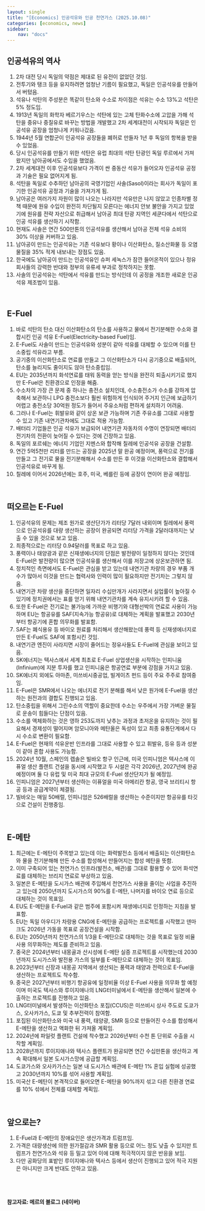 ```yaml
---
layout: single
title: "[Economics] 인공석유와 인공 천연가스 (2025.10.08)"
categories: [economics, news]
sidebar:
    nav: "docs"
---
```


## 인공석유의 역사
1. 2차 대전 당시 독일의 약점은 제대로 된 유전이 없었던 것임.
1. 전투기와 탱크 등을 유지하려면 엄청난 기름이 필요했고, 독일은 인공석유를 만들어서 버텼음.
1. 석유나 석탄의 주성분은 똑같이 탄소와 수소로 차이점은 석유는 수소 13%고 석탄은 5% 정도임.
1. 1913년 독일의 화학자 베르기우스는 석탄에 있는 고체 탄화수소에 고압을 가해 석탄을 중유나 중질유로 바꾸는 방법을 개발했고 2차 세계대전이 시작되자 독일은 인공석유 공장을 엄청나게 키워나갔음.
1. 1944년 5월 연합군이 인공석유 공장들을 폐허로 만들자 1년 후 독일의 항복을 받을 수 있었음.
1. 당시 인공석유를 만들기 위한 석탄은 유럽 최대의 석탄 탄광인 독일 루르에서 가져왔지만 남아공에서도 수입을 했었음.
1. 2차 세계대전 이후 인공석유보다 가격이 싼 중동산 석유가 들어오자 인공석유 공정과 기술은 필요 없어지게 됨.
1. 석탄을 독일로 수추하던 남아공의 국영기업인 사솔(Sasol)이라는 회사가 독일이 포기한 인공석유 공정과 기술을 가져가게 됨.
1. 남아공은 여러가지 자원이 많이 나오는 나라지만 석유만은 나지 않았고 인종차별 정책 때문에 원유 수입이 완전히 차단될지 모른다는 에너지 안보 불안을 가지고 있었기에 원유를 전략 자산으로 취급해서 남아공 최대 탄광 지역인 세쿤다에서 석탄으로 인공 석유를 생산하기 시작함.
1. 현재도 사솔은 연간 500만톤의 인공석유를 생산해서 남아공 전체 석유 소비의 30% 이상을 커버하고 있음.
1. 남아공이 만드는 인공석유는 기존 석유보다 황이나 이산화탄소, 질소산화물 등 오염물질을 35% 적게 내보내는 장점도 있음.
1. 한국에도 남아공이 만드는 인공석유인 슈퍼 세녹스가 잠깐 들어온적이 있으나 정유회사들의 강력한 반대와 정부의 유류세 부과로 정착하지는 못함.
1. 사솔의 인공석유는 석탄에서 석유를 만드는 방식인데 이 공정을 개조한 새로운 인공석유 제조법이 있음.

<br/>

## E-Fuel
1. 바로 석탄의 탄소 대신 이산화탄소의 탄소를 사용하고 물에서 전기분해한 수소와 결합시킨 인공 석유 E-Fuel(Electricity-based Fuel)임.
1. E-Fuel도 사솔이 만드는 인공석유와 성분이 같아 석유를 대체할 수 있으며 이를 탄소중립 석유라고 부름.
1. 공기중의 이산화탄소로 연료를 만들고 그 이산화탄소가 다시 공기중으로 배출되어, 탄소를 늘리지도 줄이지도 않아 탄소중립임.
1. EU는 2035년까지 화석연료를 태워 동력을 얻는 방식을 완전히 퇴출시키기로 했지만 E-Fuel은 친환경으로 인정을 해줌.
1. 수소차의 가장 큰 문제 중 하나는 충전소 설치인데, 수소충전소가 수소를 강하게 압축해서 보관하니 LPG 충전소보다 훨씬 위험하게 인식되어 주거지 인근에 보급하기 어렵고 충전소당 30억원 정도가 들어서 주유소처럼 편하게 설치하기 어려움.
1. 그러나 E-Fuel는 휘발유와 같이 상온 보관 가능하며 기존 주유소를 그대로 사용할 수 있고 기존 내연기관차에도 그대로 적용 가능함.
1. 배터리 기업들은 인공 석유가 보급되어 내연기관 자동차의 수명이 연장되면 배터리 전기차의 전환이 늦어질 수 있다는 것에 긴장하고 있음.
1. 독일의 포르쉐는 에너지 기업인 지멘스와 합작해 칠레에 인공석유 공장을 건설함.
1. 연간 5억5천만 리터를 만드는 공장을 2025년 말 완공 예정이며, 풍력으로 전기를 만들고 그 전기로 물을 전기분해해서 수소를 만든 후 이것을 이산화탄소와 결합해서 인공석유로 바꾸게 됨.
1. 칠레에 이어서 2026년에는 호주, 미국, 베를린 등에 공장이 연이어 완공 예정임.

<br/>

## 떠오르는 E-Fuel
1. 인공석유의 문제는 제조 원가로 생산단가가 리터당 7달러 내외이며 칠레에서 풍력으로 인공석유를 대량 생산하는 공장이 완공되면 리터당 가격을 2달러대까지는 낮출 수 있을 것으로 보고 있음.
1. 최종적으로는 리터당 0.94달러를 목표로 하고 있음.
1. 풍력이나 태양광과 같은 신재생에너지의 단점은 발전량이 일정하지 않다는 것인데 E-Fuel은 발전량이 많으면 인공석유를 생산해서 이를 저장고에 상온보관하면 됨.
1. 정치적인 측면에서도 E-Fuel은 관심을 받고 있는데 내연기관 차량의 경우 부품 개수가 많아서 이것을 만드는 협력사와 인력이 많이 필요하지만 전기차는 그렇지 않음.
1. 내연기관 차량 생산을 중단하면 일자리 수십만개가 사라지면서 실업률이 높아질 수 있기에 정치권에서는 표를 얻기 위해 내연기관차를 계속 유지시키려 할 수 있음.
1. 또한 E-Fuel은 전기로는 불가능에 가까운 비행기와 대형선박의 연료로 사용이 가능하며 EU는 항공유를 SAF(지속가능 항공유)로 대체하는 계획을 발표했고 2030년부터 항공기에 혼합 의무화를 발표함.
1. SAF는 폐식용유 등 바이오 원료를 처리해서 생산해왔는데 풍력 등 신재생에너지로 만든 E-Fuel도 SAF에 포함시킨 것임.
1. 내연기관 엔진이 사라지면 시장이 줄어드는 정유사들도 E-Fuel에 관심을 보이고 있음.
1. SK에너지는 텍사스에서 세계 최초로 E-Fuel 상업생산을 시작하는 인피니움(Infinium)에 지분 투자를 했고 인피니움은 항공연료 부분에 강점을 가지고 있음.
1. SK에너지 외에도 아마존, 미쓰비시중공업, 빌게이츠 펀드 등이 주요 주주로 참여중임.
1. E-Fuel은 SMR에서 나오는 에너지로 전기 분해를 해서 낮은 원가에 E-Fuel을 생산하는 원전과의 결합도 진행되고 있음.
1. 탄소중립을 위해서 그린수소의 역할이 중요한데 수소는 우주에서 가장 가벼운 물질로 운송이 힘들다는 단점이 있음.
1. 수소를 액체화하는 것은 영하 253도까지 낮추는 과정과 초저온을 유지하는 것이 필요해서 경제성이 떨어지며 암모니아와 메탄올은 독성이 있고 최종 유통단계에서 다시 수소로 변환이 필요함.
1. E-Fuel은 현재의 석유운반 인프라를 그대로 사용할 수 있고 휘발유, 등유 등과 성분이 같아 혼합 사용도 가능함.
1. 2024년 10월, 스페인의 렙솔은 빌바오 항구 인근에, 미국 인피니엄은 텍사스에 이퓨얼 생산 플랜트 건설을 동시에 시작했고 두 시설은 각각 2026년, 2027년에 완공 예정이며 둘 다 유럽 및 미국 최대 규모의 E-Fuel 생산단지가 될 예정임.
1. 인피니엄은 2027년부터 생산하는 이퓨얼을 미국 아메리칸 항공, 영국 브리티시 항공 등과 공급계약이 체결됨.
1. 빌바오는 매일 50배럴, 인피니엄은 526배럴을 생산하는 수준이지만 항공유를 타깃으로 건설이 진행중임.

<br>

## E-메탄
1. 최근에는 E-메탄이 주목받고 있는데 이는 화력발전소 등에서 배출되는 이산화탄소와 물을 전기분해해 만든 수소를 합성해서 만들어지는 합성 메탄을 뜻함.
1. 이미 구축되어 있는 천연가스 인프라(발전소, 배관)를 그대로 활용할 수 있어 화석연료를 대체하는 브리지 연료로 부상하고 있음.
1. 일본은 E-메탄을 도시가스 배관에 주입해서 천연가스 사용을 줄이는 사업을 추진하고 있는데 2050년까지 도시가스의 90%를 E-메탄, 나머지를 바이오 연료 등으로 대체하는 것이 목표임.
1. EU도 E-메탄을 E-Fuel과 같은 범주에 포함시켜 재생에너지로 인정하는 지침을 발표함.
1. EU는 독일 아우디가 차랑용 CNG에 E-메탄을 공급하는 프로젝트를 시작했고 덴마크도 2026년 가동을 목표로 공장건설을 시작함.
1. EU는 2050년까지 천연가스의 1/3을 E-메탄으로 대체하는 것을 목표로 일정 비율 사용 의무화하는 제도를 준비하고 있음.
1. 중국은 2024년부터 내몽골과 산시성에 E-메탄 실증 프로젝트를 시작했는데 2030년까지 도시가스와 발전용 가스의 일부를 E-메탄으로 대체하는 것이 목표임.
1. 2023년부터 신장과 내몽공 지역에서 생산되는 풍력과 태양과 전력으로 E-Fuel을 생산하는 프로젝트도 착수함.
1. 중국은 2027년부터 비행기 항공유에 일정비율 이상 E-Fuel 사용을 의무화 할 예정이며 미국도 텍사스와 루이지애나의 LNG터미널에서 E-메탄을 생산해서 일본에 수출하는 프로젝트를 진행하고 있음.
1. LNG터미널에서 발생하는 이산화탄소 포집(CCUS)은 미쓰비시 상사 주도로 도쿄가스, 오사카가스, 도쿄 및 추부전력이 참여함.
1. 포집된 이산화탄소와 미국 내 풍력, 태양광, SMR 등으로 만들어진 수소를 합성해서 E-메탄을 생산하고 액화한 뒤 가져올 계획임.
1. 2024년에 파일럿 플랜트 건설에 착수했고 2026년부터 수천 톤 단위로 수출을 시작할 계획임.
1. 2028년까지 루이지애나와 텍사스 플랜트가 완공되면 연간 수십만톤을 생산하고 계속 확대해서 일본 도시가스망에 공급할 계획임.
1. 도쿄가스와 오사카가스는 일본 내 도시가스 배관에 E-메탄 1% 혼입 실험에 성공했고 2030년까지 10%를 섞어 사용할 계획임.
1. 미국산 E-메탄이 본격적으로 들어오면 E-메탄을 90%까지 섞고 다른 친환경 연료를 10% 섞에서 전체를 대체할 계획임.

<br/>

## 앞으로는?
1. E-Fuel과 E-메탄의 장애요인은 생산가격과 트럼프임.
1. 가격은 대량생산에 의한 원가절감과 SMR 활용 등으로 어느 정도 낮출 수 있지만 트럼프가 천연가스와 석유 등 밀고 있어 이에 대해 적극적이지 않은 반응을 보임.
1. 다만 공화당의 표밭인 루이지애나와 텍사스 등에서 생산이 진행되고 있어 적극 지원은 아니지만 크게 반대도 안하고 있음.



<br/>
<br/>

#### 참고자료: 메르의 블로그 (네이버)
